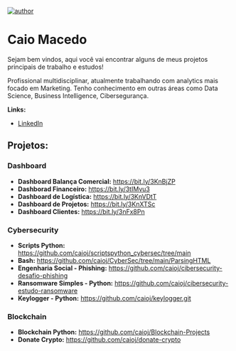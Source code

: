 [![author](https://img.shields.io/badge/author-caioj-red.svg)](https://www.linkedin.com/in/caiojmacedo)

# Caio Macedo

Sejam bem vindos, aqui você vai encontrar alguns de meus projetos principais de trabalho e estudos!

Profissional multidisciplinar, atualmente trabalhando com analytics mais focado em Marketing. Tenho conhecimento em outras áreas como Data Science, Business Intelligence, Cibersegurança.
  
**Links:**
* [LinkedIn](https://www.linkedin.com/in/caiojmacedo)

## Projetos:

### Dashboard
* **Dashboard Balança Comercial:** https://bit.ly/3KnBjZP
* **Dashborad Financeiro:** https://bit.ly/3tIMvu3
* **Dashboard de Logística:** https://bit.ly/3KnVDtT
* **Dashboard de Projetos:** https://bit.ly/3KnXTSc
* **Dashboard Clientes:** https://bit.ly/3nFx8Pn

### Cybersecurity
* **Scripts Python:** https://github.com/caioj/scriptspython_cybersec/tree/main
* **Bash:** https://github.com/caioj/CyberSec/tree/main/ParsingHTML
* **Engenharia Social - Phishing:** https://github.com/caioj/cibersecurity-desafio-phishing
* **Ransomware Simples - Python:** https://github.com/caioj/cibersecurity-estudo-ransomware
* **Keylogger - Python:** https://github.com/caioj/keylogger.git
### Blockchain
* **Blockchain Python:** https://github.com/caioj/Blockchain-Projects
* **Donate Crypto:** https://github.com/caioj/donate-crypto


